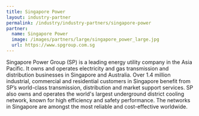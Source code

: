 ```yaml
---
title: Singapore Power
layout: industry-partner
permalink: /industry/industry-partners/singapore-power
partner:
  name: Singapore Power
  image: /images/partners/large/singapore_power_large.jpg
  url: https://www.spgroup.com.sg
---
```

Singapore Power Group (SP) is a leading energy utility company in the Asia Pacific. It owns and operates electricity and gas transmission and distribution businesses in Singapore and Australia. Over 1.4 million industrial, commercial and residential customers in Singapore benefit from SP’s world-class transmission, distribution and market support services.  SP also owns and operates the world's largest underground district cooling network, known for high efficiency and safety performance. The networks in Singapore are amongst the most reliable and cost-effective worldwide.

